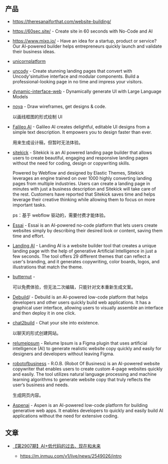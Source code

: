 ## 产品

- https://theresanaiforthat.com/website-building/
- https://60sec.site/ - Create site in 60 seconds with No-Code and AI
- https://www.mixo.io/ - Have an idea for a startup, product or service? Our AI-powered builder helps entrepreneurs quickly launch and validate their business ideas.
- [unicornplatform](https://unicornplatform.com/)
- [uncody](https://uncody.com/#pricing) - Create stunning landing pages that convert with Uncody'sintuitive interface and modular components. Build a professional-looking page in no time and impress your visitors.
- [dynamic-interface-web](https://github.com/zckly/dynamic-interface-web) - Dynamically generate UI with Large Language Models
- [noya](https://www.noya.io/app/) - Draw wireframes, get designs & code.

    以画线框图的形式绘制 UI


- [Falileo AI](https://www.usegalileo.ai/) - Galileo AI creates delightful, editable UI designs from a simple text description. It empowers you to design faster than ever.

    用来生成设计稿，但暂时无法体验。

- [sitekick](https://www.sitekick.ai/) - Sitekick is an AI powered landing page builder that allows users to create beautiful, engaging and responsive landing pages without the need for coding, design or copywriting skills.

    Powered by Webflow and designed by Elastic Themes, Sitekick leverages an engine trained on over 1000 highly converting landing pages from multiple industries. Users can create a landing page in minutes with just a business description and Sitekick will take care of the rest. Customers have reported that Sitekick saves time and helps leverage their creative thinking while allowing them to focus on more important tasks.

    ps：基于 webflow 驱动的，需要付费才能体验。

- [Essai](https://ess.ai/) - Essai is an AI-powered no-code platform that lets users create websites simply by describing their desired look or content, saving them time and effort.
- [Landing AI](https://landing-ai.com/) - Landing AI is a website builder tool that creates a unique landing page with the help of generative Artificial Intelligence in just a few seconds. The tool offers 29 different themes that can reflect a user's branding, and it generates copywriting, color boards, logos, and illustrations that match the theme.
- [butternut](https://butternut.ai/) - 

    可以免费体验，但无法二次编辑，只能针对文本重新生成文案。

- [Debuild](https://debuild.app)/ - Debuild is an AI-powered low-code platform that helps developers and other users quickly build web applications. It has a graphical user interface, allowing users to visually assemble an interface and then deploy it in one click.
- [chat2build](https://chat2build.com/) - Chat your site into existence.

    以聊天的形式创建网站。

- [relumeipsum](https://www.relumeipsum.com/) - Relume Ipsum is a Figma plugin that uses artificial intelligence (AI) to generate realistic website copy quickly and easily for designers and developers without leaving Figma.
- [robotofbusiness](https://www.robotofbusiness.com/) - R.O.B. (Robot Of Business) is an AI-powered website copywriter that enables users to create custom 4-page websites quickly and easily. The tool utilizes natural language processing and machine learning algorithms to generate website copy that truly reflects the user’s business and needs.

    生成网页内容。

- [Aspenai](https://www.getaspenai.com/) - Aspen is an AI-powered low-code platform for building generative web apps. It enables developers to quickly and easily build AI applications without the need for extensive coding.

## 文章

- [【第2907期】AI+低代码的过去、现在和未来](https://mp.weixin.qq.com/s/5mCpzqQOLUcrdH4CfDZE9Q)

    - https://m.inmuu.com/v1/live/news/2549026/intro
